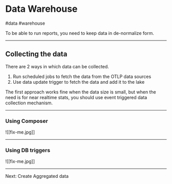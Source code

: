 # Data Warehouse
#data #warehouse

To be able to run reports, you need to keep data in de-normalize form.  

---
## Collecting the data

There are 2 ways in which data can be collected.
1. Run scheduled jobs to fetch the data from the OTLP data sources
2. Use data update trigger to fetch the data and add it to the lake

The first approach works fine when the data size is small, but when the need is for near realtime stats, you should use event triggered data collection mechanism.

---
### Using Composer 

![[fix-me.jpg]]

---
### Using DB triggers 
![[fix-me.jpg]]

---

Next: Create Aggregated data
